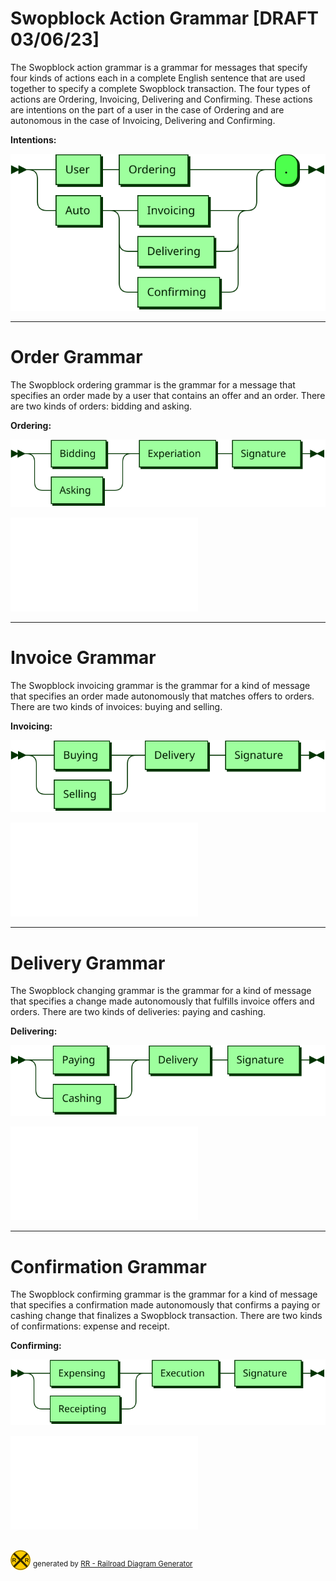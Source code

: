 # Swopblock Action Grammar [DRAFT 03/06/23]

The Swopblock action grammar is a grammar for messages that specify four kinds of actions each in a complete English sentence that are used together to specify a complete Swopblock transaction. The four types of actions are Ordering, Invoicing, Delivering and Confirming. These actions are intentions on the part of a user in the case of Ordering and are autonomous in the case of Invoicing, Delivering and Confirming. 

**Intentions:**

![Intentions](diagram/Intentions.svg)

** **

# Order Grammar

The Swopblock ordering grammar is the grammar for a message that specifies an order made by a user that contains an offer and an order. There are two kinds of orders: bidding and asking.

**Ordering:**

![Ordering](diagram/Ordering.svg)

![Ordering](UserIntentions.md)

** **

# Invoice Grammar

The Swopblock invoicing grammar is the grammar for a kind of message that specifies an order made autonomously that matches offers to orders. There are two kinds of invoices: buying and selling.

**Invoicing:**

![Invoicing](diagram/Invoicing.svg)

![Invoicing](AutoInvoice.md)

** **

# Delivery Grammar

The Swopblock changing grammar is the grammar for a kind of message that specifies a change made autonomously that fulfills invoice offers and orders. There are two kinds of deliveries: paying and cashing.

**Delivering:**

![Delivering](diagram/Delivering.svg)

![Delivering](AutoDeliver.md)

** **

# Confirmation Grammar

The Swopblock confirming grammar is the grammar for a kind of message that specifies a confirmation made autonomously that confirms a paying or cashing change that finalizes a Swopblock transaction. There are two kinds of confirmations: expense and receipt.

**Confirming:**

![Confirming](diagram/Confirming.svg)

![Confirming](AutoConfirm.md)


## 
![rr-2.0](diagram/rr-2.0.svg) <sup>generated by [RR - Railroad Diagram Generator][RR]</sup>

[RR]: http://bottlecaps.de/rr/ui
